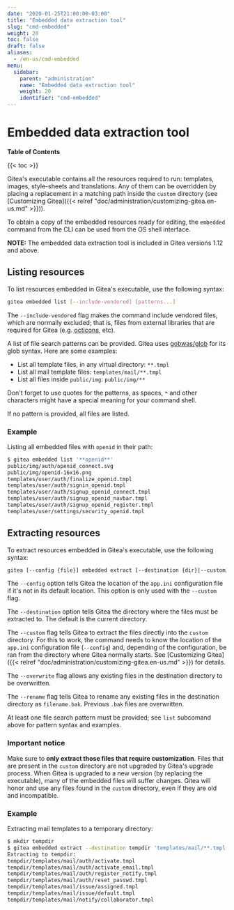 ```yaml
---
date: "2020-01-25T21:00:00-03:00"
title: "Embedded data extraction tool"
slug: "cmd-embedded"
weight: 20
toc: false
draft: false
aliases:
  - /en-us/cmd-embedded
menu:
  sidebar:
    parent: "administration"
    name: "Embedded data extraction tool"
    weight: 20
    identifier: "cmd-embedded"
---
```


# Embedded data extraction tool

**Table of Contents**

{{< toc >}}

Gitea's executable contains all the resources required to run: templates, images, style-sheets
and translations. Any of them can be overridden by placing a replacement in a matching path
inside the `custom` directory (see [Customizing Gitea]({{< relref "doc/administration/customizing-gitea.en-us.md" >}})).

To obtain a copy of the embedded resources ready for editing, the `embedded` command from the CLI
can be used from the OS shell interface.

**NOTE:** The embedded data extraction tool is included in Gitea versions 1.12 and above.

## Listing resources

To list resources embedded in Gitea's executable, use the following syntax:

```sh
gitea embedded list [--include-vendored] [patterns...]
```

The `--include-vendored` flag makes the command include vendored files, which are
normally excluded; that is, files from external libraries that are required for Gitea
(e.g. [octicons](https://octicons.github.com/), etc).

A list of file search patterns can be provided. Gitea uses [gobwas/glob](https://github.com/gobwas/glob)
for its glob syntax. Here are some examples:

- List all template files, in any virtual directory: `**.tmpl`
- List all mail template files: `templates/mail/**.tmpl`
- List all files inside `public/img`: `public/img/**`

Don't forget to use quotes for the patterns, as spaces, `*` and other characters might have
a special meaning for your command shell.

If no pattern is provided, all files are listed.

### Example

Listing all embedded files with `openid` in their path:

```sh
$ gitea embedded list '**openid**'
public/img/auth/openid_connect.svg
public/img/openid-16x16.png
templates/user/auth/finalize_openid.tmpl
templates/user/auth/signin_openid.tmpl
templates/user/auth/signup_openid_connect.tmpl
templates/user/auth/signup_openid_navbar.tmpl
templates/user/auth/signup_openid_register.tmpl
templates/user/settings/security_openid.tmpl
```

## Extracting resources

To extract resources embedded in Gitea's executable, use the following syntax:

```sh
gitea [--config {file}] embedded extract [--destination {dir}|--custom] [--overwrite|--rename] [--include-vendored] {patterns...}
```

The `--config` option tells Gitea the location of the `app.ini` configuration file if
it's not in its default location. This option is only used with the `--custom` flag.

The `--destination` option tells Gitea the directory where the files must be extracted to.
The default is the current directory.

The `--custom` flag tells Gitea to extract the files directly into the `custom` directory.
For this to work, the command needs to know the location of the `app.ini` configuration
file (`--config`) and, depending of the configuration, be ran from the directory where
Gitea normally starts. See [Customizing Gitea]({{< relref "doc/administration/customizing-gitea.en-us.md" >}}) for details.

The `--overwrite` flag allows any existing files in the destination directory to be overwritten.

The `--rename` flag tells Gitea to rename any existing files in the destination directory
as `filename.bak`. Previous `.bak` files are overwritten.

At least one file search pattern must be provided; see `list` subcomand above for pattern
syntax and examples.

### Important notice

Make sure to **only extract those files that require customization**. Files that
are present in the `custom` directory are not upgraded by Gitea's upgrade process.
When Gitea is upgraded to a new version (by replacing the executable), many of the
embedded files will suffer changes. Gitea will honor and use any files found
in the `custom` directory, even if they are old and incompatible.

### Example

Extracting mail templates to a temporary directory:

```sh
$ mkdir tempdir
$ gitea embedded extract --destination tempdir 'templates/mail/**.tmpl'
Extracting to tempdir:
tempdir/templates/mail/auth/activate.tmpl
tempdir/templates/mail/auth/activate_email.tmpl
tempdir/templates/mail/auth/register_notify.tmpl
tempdir/templates/mail/auth/reset_passwd.tmpl
tempdir/templates/mail/issue/assigned.tmpl
tempdir/templates/mail/issue/default.tmpl
tempdir/templates/mail/notify/collaborator.tmpl
```
